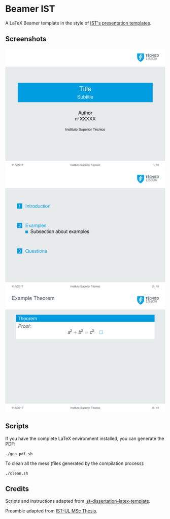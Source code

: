 # Beamer IST

A LaTeX Beamer template in the style of [IST's presentation templates](https://tecnico.ulisboa.pt/pt/sobre-o-tecnico/institucional/logo-e-manual-de-identidade/).

## Screenshots

![Title](Images/Sample-0.png)
![TOC](Images/Sample-1.png)
![Theorem](Images/Sample-7.png)

## Scripts

If you have the complete LaTeX environment installed, you can generate the PDF:

```shell
./gen-pdf.sh
```

To clean all the mess (files generated by the compilation process):

```shell
./clean.sh
```

## Credits

Scripts and instructions adapted from [ist-dissertation-latex-template](https://github.com/samfcmc/ist-dissertation-latex-template).

Preamble adapted from [IST-UL MSc Thesis](https://www.overleaf.com/latex/templates/ist-ul-msc-thesis/wrhbmbvzpttw).
